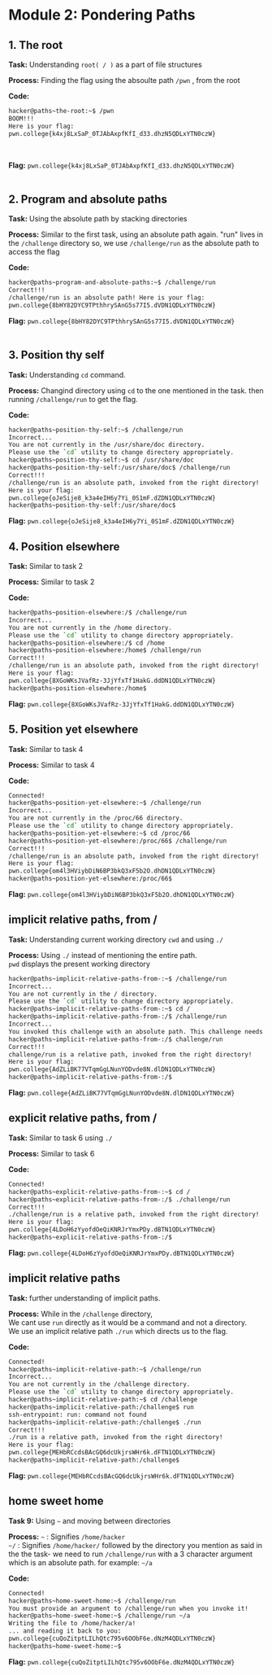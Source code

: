 # Module 2: Pondering Paths
## 1. The root

**Task:** Understanding `root( / )` as a part of file structures

**Process:** Finding the flag using the absoulte path `/pwn` , from the root 


**Code:**
```bash
hacker@paths~the-root:~$ /pwn
BOOM!!!
Here is your flag:
pwn.college{k4xj8LxSaP_0TJAbAxpfKfI_d33.dhzN5QDLxYTN0czW}
```
</br>

**Flag:** `pwn.college{k4xj8LxSaP_0TJAbAxpfKfI_d33.dhzN5QDLxYTN0czW}`
</br>
</br>

## 2. Program and absolute paths

**Task:** Using the absolute path by stacking directories

**Process:** Similar to the first task, using an absolute path again. "run" lives in the `/challenge` directory so, we use `/challenge/run` as the absolute path to access the flag


**Code:**
```bash
hacker@paths~program-and-absolute-paths:~$ /challenge/run
Correct!!!
/challenge/run is an absolute path! Here is your flag:
pwn.college{8bHY82DYC9TPthhrySAnG5s77I5.dVDN1QDLxYTN0czW}
```

**Flag:** `pwn.college{8bHY82DYC9TPthhrySAnG5s77I5.dVDN1QDLxYTN0czW}`
</br>
</br>

## 3. Position thy self

**Task:** Understanding `cd` command.

**Process:** Changind directory using `cd` to the one mentioned in the task. then running `/challenge/run` to get the flag.

**Code:**
```bash
hacker@paths~position-thy-self:~$ /challenge/run
Incorrect...
You are not currently in the /usr/share/doc directory.
Please use the `cd` utility to change directory appropriately.
hacker@paths~position-thy-self:~$ cd /usr/share/doc
hacker@paths~position-thy-self:/usr/share/doc$ /challenge/run
Correct!!!
/challenge/run is an absolute path, invoked from the right directory!
Here is your flag:
pwn.college{oJeSije8_k3a4eIH6y7Yi_0S1mF.dZDN1QDLxYTN0czW}
hacker@paths~position-thy-self:/usr/share/doc$
```

**Flag:** `pwn.college{oJeSije8_k3a4eIH6y7Yi_0S1mF.dZDN1QDLxYTN0czW}`
</br>
## 4. Position elsewhere

**Task:** Similar to task 2

**Process:** Similar to task 2

**Code:**
```bash
hacker@paths~position-elsewhere:/$ /challenge/run
Incorrect...
You are not currently in the /home directory.
Please use the `cd` utility to change directory appropriately.
hacker@paths~position-elsewhere:/$ cd /home
hacker@paths~position-elsewhere:/home$ /challenge/run
Correct!!!
/challenge/run is an absolute path, invoked from the right directory!
Here is your flag:
pwn.college{8XGoWKsJVafRz-3JjYfxTf1HakG.ddDN1QDLxYTN0czW}
hacker@paths~position-elsewhere:/home$
```

**Flag:** `pwn.college{8XGoWKsJVafRz-3JjYfxTf1HakG.ddDN1QDLxYTN0czW}`
</br>
## 5. Position yet elsewhere

**Task:** Similar to task 4

**Process:** Similar to task 4

**Code:**
```bash
Connected!
hacker@paths~position-yet-elsewhere:~$ /challenge/run
Incorrect...
You are not currently in the /proc/66 directory.
Please use the `cd` utility to change directory appropriately.
hacker@paths~position-yet-elsewhere:~$ cd /proc/66
hacker@paths~position-yet-elsewhere:/proc/66$ /challenge/run
Correct!!!
/challenge/run is an absolute path, invoked from the right directory!
Here is your flag:
pwn.college{om4l3HViybDiN6BP3bkQ3xF5b2O.dhDN1QDLxYTN0czW}
hacker@paths~position-yet-elsewhere:/proc/66$
```

**Flag:** `pwn.college{om4l3HViybDiN6BP3bkQ3xF5b2O.dhDN1QDLxYTN0czW}`
</br>
## implicit relative paths, from /

**Task:** Understanding current working directory `cwd` and using `./`

**Process:** Using `./` instead of mentioning the entire path.</br> 
`pwd` displays the present working directory 

```bash
hacker@paths~implicit-relative-paths-from-:~$ /challenge/run
Incorrect...
You are not currently in the / directory.
Please use the `cd` utility to change directory appropriately.
hacker@paths~implicit-relative-paths-from-:~$ cd /
hacker@paths~implicit-relative-paths-from-:/$ /challenge/run
Incorrect...
You invoked this challenge with an absolute path. This challenge needs a relative path!
hacker@paths~implicit-relative-paths-from-:/$ challenge/run
Correct!!!
challenge/run is a relative path, invoked from the right directory!
Here is your flag:
pwn.college{AdZLiBK77VTqmGgLNunYODvde8N.dlDN1QDLxYTN0czW}
hacker@paths~implicit-relative-paths-from-:/$
```

**Flag:** `pwn.college{AdZLiBK77VTqmGgLNunYODvde8N.dlDN1QDLxYTN0czW}`
</br>
## explicit relative paths, from /

**Task:** Similar to task 6 using `./`

**Process:** Similar to task 6

**Code:**
```bash
Connected!
hacker@paths~explicit-relative-paths-from-:~$ cd /
hacker@paths~explicit-relative-paths-from-:/$ ./challenge/run
Correct!!!
./challenge/run is a relative path, invoked from the right directory!
Here is your flag:
pwn.college{4LDoH6zYyofdOeQiKNRJrYmxPDy.dBTN1QDLxYTN0czW}
hacker@paths~explicit-relative-paths-from-:/$
```

**Flag:** `pwn.college{4LDoH6zYyofdOeQiKNRJrYmxPDy.dBTN1QDLxYTN0czW}`
</br>
## implicit relative paths

**Task:** further understanding of implicit paths.

**Process:** While in the `/challenge` directory, </br>
             We cant use `run` directly as it would be a command and not a directory. </br>
             We use an implicit relative path `./run` which directs us to the flag.

**Code:**
```bash
Connected!
hacker@paths~implicit-relative-path:~$ /challenge/run
Incorrect...
You are not currently in the /challenge directory.
Please use the `cd` utility to change directory appropriately.
hacker@paths~implicit-relative-path:~$ cd /challenge
hacker@paths~implicit-relative-path:/challenge$ run
ssh-entrypoint: run: command not found
hacker@paths~implicit-relative-path:/challenge$ ./run
Correct!!!
./run is a relative path, invoked from the right directory!
Here is your flag:
pwn.college{MEHbRCcdsBAcGQ6dcUkjrsWHr6k.dFTN1QDLxYTN0czW}
hacker@paths~implicit-relative-path:/challenge$

```

**Flag:** `pwn.college{MEHbRCcdsBAcGQ6dcUkjrsWHr6k.dFTN1QDLxYTN0czW}`
</br>
## home sweet home

**Task 9:** Using `~` and moving between directories

**Process:** `~` : Signifies `/home/hacker`</br>
            `~/` : Signifies `/home/hacker/` followed by the directory you mention
            as said in the the task- we need to run `/challenge/run` with a 3 character argument which is an absolute path.
            for example: `~/a`

**Code:**
```bash
Connected!
hacker@paths~home-sweet-home:~$ /challenge/run
You must provide an argument to /challenge/run when you invoke it!
hacker@paths~home-sweet-home:~$ /challenge/run ~/a
Writing the file to /home/hacker/a!
... and reading it back to you:
pwn.college{cuQoZitptLILhQtc795v6OObF6e.dNzM4QDLxYTN0czW}
hacker@paths~home-sweet-home:~$ 
```

**Flag:** `pwn.college{cuQoZitptLILhQtc795v6OObF6e.dNzM4QDLxYTN0czW}`
